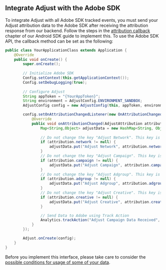 ## Integrate Adjust with the Adobe SDK

To integrate Adjust with all Adobe SDK tracked events, you must send your Adjust attribution data to the Adobe SDK after receiving the attribution response from our backend. Follow the steps in the [attribution callback][attribution-callback] chapter of our Android SDK guide to implement this. To use the Adobe SDK API, the callback method can be set as the following:

```java
public class YourApplicationClass extends Application {
    @Override
    public void onCreate() {
        super.onCreate();
        
        // Initialize Adobe SDK
        Config.setContext(this.getApplicationContext());
        Config.setDebugLogging(true);
        
        // Configure Adjust
        String appToken = "{YourAppToken}";
        String environment = AdjustConfig.ENVIRONMENT_SANDBOX;
        AdjustConfig config = new AdjustConfig(this, appToken, environment);

        config.setOnAttributionChangedListener(new OnAttributionChangedListener() {
            @Override
            public void onAttributionChanged(AdjustAttribution attribution) {
                Map<String,Object> adjustData = new HashMap<String, Object>();
                
                // Do not change the key "Adjust Network". This key is being used in the Data Connector Processing Rule
                if (attribution.network != null) {
                    adjustData.put("Adjust Network", attribution.network);
                }
                // Do not change the key "Adjust Campaign". This key is being used in the Data Connector Processing Rule
                if (attribution.campaign != null) {
                    adjustData.put("Adjust Campaign", attribution.campaign);
                }
                // Do not change the key "Adjust Adgroup". This key is being used in the Data Connector Processing Rule
                if (attribution.adgroup != null) {
                    adjustData.put("Adjust Adgroup", attribution.adgroup);
                }
                // Do not change the key "Adjust Creative". This key is being used in the Data Connector Processing Rule
                if (attribution.creative != null) {
                    adjustData.put("Adjust Creative", attribution.creative);
                }

                // Send Data to Adobe using Track Action
                Analytics.trackAction("Adjust Campaign Data Received", adjustData);
            }
        });

        Adjust.onCreate(config);
    }
}
```

Before you implement this interface, please take care to consider the [possible conditions for usage of some of your data][attribution-data].

[attribution-data]:     https://github.com/adjust/sdks/blob/master/doc/attribution-data.md
[attribution-callback]: https://github.com/adjust/android_sdk#attribution-callback

